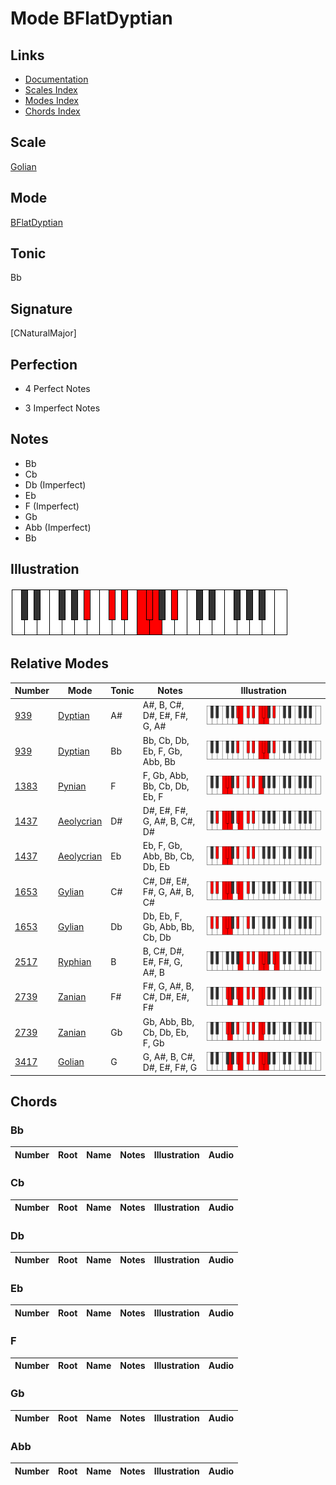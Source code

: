 # Mode BFlatDyptian

## Links

- [Documentation](index.md)
- [Scales Index](Scales.md)
- [Modes Index](Modes.md)
- [Chords Index](Chords.md)

## Scale

[Golian](ScaleGolian.md)

## Mode

[BFlatDyptian](ModeBFlatDyptian.md)

## Tonic

Bb

## Signature

[CNaturalMajor]

## Perfection

 - 4 Perfect Notes

 - 3 Imperfect Notes

## Notes

- Bb
- Cb
- Db (Imperfect)
- Eb
- F (Imperfect)
- Gb
- Abb (Imperfect)
- Bb

## Illustration

![BFlatDyptian](ModeBFlatDyptian.png)

## Relative Modes

| Number | Mode | Tonic | Notes | Illustration |
|--------|------|-------|-------|--------------|
| [939](https://ianring.com/musictheory/scales/939) | [Dyptian](ModeDyptian.md) | A# | A#, B, C#, D#, E#, F#, G, A# | ![ASharpDyptian](ModeASharpDyptian.png) |
| [939](https://ianring.com/musictheory/scales/939) | [Dyptian](ModeDyptian.md) | Bb | Bb, Cb, Db, Eb, F, Gb, Abb, Bb | ![BFlatDyptian](ModeBFlatDyptian.png) |
| [1383](https://ianring.com/musictheory/scales/1383) | [Pynian](ModePynian.md) | F | F, Gb, Abb, Bb, Cb, Db, Eb, F | ![FNaturalPynian](ModeFNaturalPynian.png) |
| [1437](https://ianring.com/musictheory/scales/1437) | [Aeolycrian](ModeAeolycrian.md) | D# | D#, E#, F#, G, A#, B, C#, D# | ![DSharpAeolycrian](ModeDSharpAeolycrian.png) |
| [1437](https://ianring.com/musictheory/scales/1437) | [Aeolycrian](ModeAeolycrian.md) | Eb | Eb, F, Gb, Abb, Bb, Cb, Db, Eb | ![EFlatAeolycrian](ModeEFlatAeolycrian.png) |
| [1653](https://ianring.com/musictheory/scales/1653) | [Gylian](ModeGylian.md) | C# | C#, D#, E#, F#, G, A#, B, C# | ![CSharpGylian](ModeCSharpGylian.png) |
| [1653](https://ianring.com/musictheory/scales/1653) | [Gylian](ModeGylian.md) | Db | Db, Eb, F, Gb, Abb, Bb, Cb, Db | ![DFlatGylian](ModeDFlatGylian.png) |
| [2517](https://ianring.com/musictheory/scales/2517) | [Ryphian](ModeRyphian.md) | B | B, C#, D#, E#, F#, G, A#, B | ![BNaturalRyphian](ModeBNaturalRyphian.png) |
| [2739](https://ianring.com/musictheory/scales/2739) | [Zanian](ModeZanian.md) | F# | F#, G, A#, B, C#, D#, E#, F# | ![FSharpZanian](ModeFSharpZanian.png) |
| [2739](https://ianring.com/musictheory/scales/2739) | [Zanian](ModeZanian.md) | Gb | Gb, Abb, Bb, Cb, Db, Eb, F, Gb | ![GFlatZanian](ModeGFlatZanian.png) |
| [3417](https://ianring.com/musictheory/scales/3417) | [Golian](ModeGolian.md) | G | G, A#, B, C#, D#, E#, F#, G | ![GNaturalGolian](ModeGNaturalGolian.png) |

## Chords

### Bb

| Number | Root | Name | Notes | Illustration | Audio |
|--------|------|------|-------|--------------|-------|

### Cb

| Number | Root | Name | Notes | Illustration | Audio |
|--------|------|------|-------|--------------|-------|

### Db

| Number | Root | Name | Notes | Illustration | Audio |
|--------|------|------|-------|--------------|-------|

### Eb

| Number | Root | Name | Notes | Illustration | Audio |
|--------|------|------|-------|--------------|-------|

### F

| Number | Root | Name | Notes | Illustration | Audio |
|--------|------|------|-------|--------------|-------|

### Gb

| Number | Root | Name | Notes | Illustration | Audio |
|--------|------|------|-------|--------------|-------|

### Abb

| Number | Root | Name | Notes | Illustration | Audio |
|--------|------|------|-------|--------------|-------|

